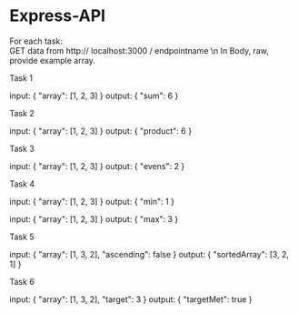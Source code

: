# Express-API

For each task:   
GET data from http:// localhost:3000 / endpointname  \n
In Body, raw, provide example array. 

Task 1

input: { "array": [1, 2, 3] }
output: { "sum": 6 }

Task 2

input: { "array": [1, 2, 3] }
output: { "product": 6 }

Task 3

input: { "array": [1, 2, 3] }
output: { "evens": 2 }

Task 4

input: { "array": [1, 2, 3] }
output: { "min": 1 }

input: { "array": [1, 2, 3] }
output: { "max": 3 }

Task 5

input: { "array": [1, 3, 2], "ascending": false }
output: { "sortedArray": [3, 2, 1] }

Task 6

input: { "array": [1, 3, 2], "target": 3 }
output: { "targetMet": true } 
